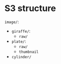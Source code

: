 # S3 structure
`image/`:
* `giraffe/`:
	* `raw/`
* `plate/`:
	* `raw/`
	* `thumbnail`
* `cylinder/`
